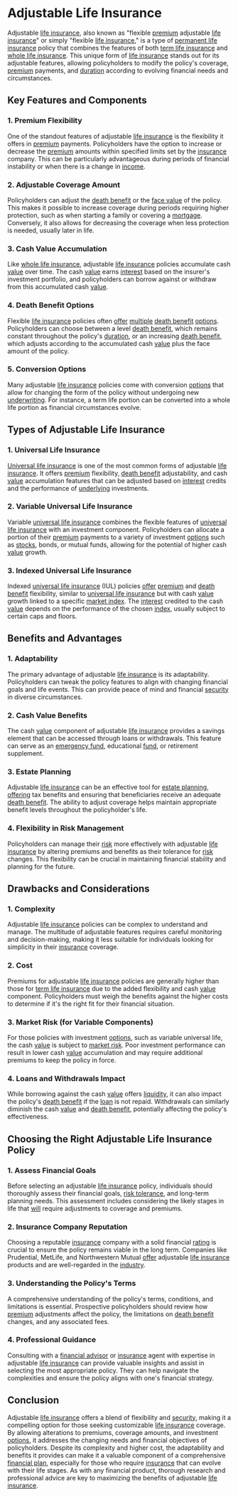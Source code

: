 # Adjustable Life Insurance

Adjustable [life insurance](../l/life_insurance.md), also known as "flexible [premium](../p/premium.md) adjustable [life insurance](../l/life_insurance.md)" or simply "flexible [life insurance](../l/life_insurance.md)," is a type of [permanent life insurance](../p/permanent_life_insurance.md) policy that combines the features of both [term life insurance](../t/term_life_insurance.md) and [whole life insurance](../w/whole_life_insurance.md). This unique form of [life insurance](../l/life_insurance.md) stands out for its adjustable features, allowing policyholders to modify the policy's coverage, [premium](../p/premium.md) payments, and [duration](../d/duration.md) according to evolving financial needs and circumstances. 

## Key Features and Components

### 1. Premium Flexibility
One of the standout features of adjustable [life insurance](../l/life_insurance.md) is the flexibility it offers in [premium](../p/premium.md) payments. Policyholders have the option to increase or decrease the [premium](../p/premium.md) amounts within specified limits set by the [insurance](../i/insurance.md) company. This can be particularly advantageous during periods of financial instability or when there is a change in [income](../i/income.md). 

### 2. Adjustable Coverage Amount
Policyholders can adjust the [death benefit](../d/death_benefit.md) or the [face value](../f/face_value.md) of the policy. This makes it possible to increase coverage during periods requiring higher protection, such as when starting a family or covering a [mortgage](../m/mortgage.md). Conversely, it also allows for decreasing the coverage when less protection is needed, usually later in life.

### 3. Cash Value Accumulation
Like [whole life insurance](../w/whole_life_insurance.md), adjustable [life insurance](../l/life_insurance.md) policies accumulate cash [value](../v/value.md) over time. The cash [value](../v/value.md) earns [interest](../i/interest.md) based on the insurer's investment portfolio, and policyholders can borrow against or withdraw from this accumulated cash [value](../v/value.md).

### 4. Death Benefit Options
Flexible [life insurance](../l/life_insurance.md) policies often [offer](../o/offer.md) [multiple](../m/multiple.md) [death benefit](../d/death_benefit.md) [options](../o/options.md). Policyholders can choose between a level [death benefit](../d/death_benefit.md), which remains constant throughout the policy's [duration](../d/duration.md), or an increasing [death benefit](../d/death_benefit.md), which adjusts according to the accumulated cash [value](../v/value.md) plus the face amount of the policy.

### 5. Conversion Options
Many adjustable [life insurance](../l/life_insurance.md) policies come with conversion [options](../o/options.md) that allow for changing the form of the policy without undergoing new [underwriting](../u/underwriting.md). For instance, a term life portion can be converted into a whole life portion as financial circumstances evolve.

## Types of Adjustable Life Insurance

### 1. Universal Life Insurance
[Universal life insurance](../u/universal_life_insurance.md) is one of the most common forms of adjustable [life insurance](../l/life_insurance.md). It offers [premium](../p/premium.md) flexibility, [death benefit](../d/death_benefit.md) adjustability, and cash [value](../v/value.md) accumulation features that can be adjusted based on [interest](../i/interest.md) credits and the performance of [underlying](../u/underlying.md) investments.

### 2. Variable Universal Life Insurance
Variable [universal life insurance](../u/universal_life_insurance.md) combines the flexible features of [universal life insurance](../u/universal_life_insurance.md) with an investment component. Policyholders can allocate a portion of their [premium](../p/premium.md) payments to a variety of investment [options](../o/options.md) such as [stocks](../s/stock.md), bonds, or mutual funds, allowing for the potential of higher cash [value](../v/value.md) growth.

### 3. Indexed Universal Life Insurance
Indexed [universal life insurance](../u/universal_life_insurance.md) (IUL) policies [offer](../o/offer.md) [premium](../p/premium.md) and [death benefit](../d/death_benefit.md) flexibility, similar to [universal life insurance](../u/universal_life_insurance.md) but with cash [value](../v/value.md) growth linked to a specific [market index](../m/market_index.md). The [interest](../i/interest.md) credited to the cash [value](../v/value.md) depends on the performance of the chosen [index](../i/index.md), usually subject to certain caps and floors.

## Benefits and Advantages

### 1. Adaptability
The primary advantage of adjustable [life insurance](../l/life_insurance.md) is its adaptability. Policyholders can tweak the policy features to align with changing financial goals and life events. This can provide peace of mind and financial [security](../s/security.md) in diverse circumstances.

### 2. Cash Value Benefits
The cash [value](../v/value.md) component of adjustable [life insurance](../l/life_insurance.md) provides a savings element that can be accessed through loans or withdrawals. This feature can serve as an [emergency fund](../e/emergency_fund.md), educational [fund](../f/fund.md), or retirement supplement.

### 3. Estate Planning
Adjustable [life insurance](../l/life_insurance.md) can be an effective tool for [estate planning](../e/estate_planning.md), [offering](../o/offering.md) tax benefits and ensuring that beneficiaries receive an adequate [death benefit](../d/death_benefit.md). The ability to adjust coverage helps maintain appropriate benefit levels throughout the policyholder's life.

### 4. Flexibility in Risk Management
Policyholders can manage their [risk](../r/risk.md) more effectively with adjustable [life insurance](../l/life_insurance.md) by altering premiums and benefits as their tolerance for [risk](../r/risk.md) changes. This flexibility can be crucial in maintaining financial stability and planning for the future.

## Drawbacks and Considerations

### 1. Complexity
Adjustable [life insurance](../l/life_insurance.md) policies can be complex to understand and manage. The multitude of adjustable features requires careful monitoring and decision-making, making it less suitable for individuals looking for simplicity in their [insurance](../i/insurance.md) coverage.

### 2. Cost
Premiums for adjustable [life insurance](../l/life_insurance.md) policies are generally higher than those for [term life insurance](../t/term_life_insurance.md) due to the added flexibility and cash [value](../v/value.md) component. Policyholders must weigh the benefits against the higher costs to determine if it's the right fit for their financial situation.

### 3. Market Risk (for Variable Components)
For those policies with investment [options](../o/options.md), such as variable universal life, the cash [value](../v/value.md) is subject to [market risk](../m/market_risk.md). Poor investment performance can result in lower cash [value](../v/value.md) accumulation and may require additional premiums to keep the policy in force.

### 4. Loans and Withdrawals Impact
While borrowing against the cash [value](../v/value.md) offers [liquidity](../l/liquidity.md), it can also impact the policy's [death benefit](../d/death_benefit.md) if the [loan](../l/loan.md) is not repaid. Withdrawals can similarly diminish the cash [value](../v/value.md) and [death benefit](../d/death_benefit.md), potentially affecting the policy's effectiveness.

## Choosing the Right Adjustable Life Insurance Policy

### 1. Assess Financial Goals
Before selecting an adjustable [life insurance](../l/life_insurance.md) policy, individuals should thoroughly assess their financial goals, [risk tolerance](../r/risk_tolerance.md), and long-term planning needs. This assessment includes considering the likely stages in life that [will](../w/will.md) require adjustments to coverage and premiums.

### 2. Insurance Company Reputation
Choosing a reputable [insurance](../i/insurance.md) company with a solid financial [rating](../r/rating.md) is crucial to ensure the policy remains viable in the long term. Companies like Prudential, MetLife, and Northwestern Mutual [offer](../o/offer.md) adjustable [life insurance](../l/life_insurance.md) products and are well-regarded in the [industry](../i/industry.md).

### 3. Understanding the Policy's Terms
A comprehensive understanding of the policy's terms, conditions, and limitations is essential. Prospective policyholders should review how [premium](../p/premium.md) adjustments affect the policy, the limitations on [death benefit](../d/death_benefit.md) changes, and any associated fees.

### 4. Professional Guidance
Consulting with a [financial advisor](../f/financial_advisor.md) or [insurance](../i/insurance.md) agent with expertise in adjustable [life insurance](../l/life_insurance.md) can provide valuable insights and assist in selecting the most appropriate policy. They can help navigate the complexities and ensure the policy aligns with one's financial strategy.

## Conclusion

Adjustable [life insurance](../l/life_insurance.md) offers a blend of flexibility and [security](../s/security.md), making it a compelling option for those seeking customizable [life insurance](../l/life_insurance.md) coverage. By allowing alterations to premiums, coverage amounts, and investment [options](../o/options.md), it addresses the changing needs and financial objectives of policyholders. Despite its complexity and higher cost, the adaptability and benefits it provides can make it a valuable component of a comprehensive [financial plan](../f/financial_plan.md), especially for those who require [insurance](../i/insurance.md) that can evolve with their life stages. As with any financial product, thorough research and professional advice are key to maximizing the benefits of adjustable [life insurance](../l/life_insurance.md).